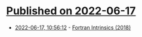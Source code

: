 # [Published on 2022-06-17](index.md)

* [2022-06-17, 10:56:12](https://news.ycombinator.com/item?id=31776426) - [Fortran Intrinsics (2018)](https://fortran-lang.org/learn/intrinsics)
